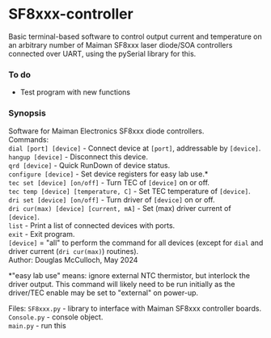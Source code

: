 # SF8xxx-controller
Basic terminal-based software to control output current and temperature on an arbitrary number of Maiman SF8xxx laser diode/SOA controllers connected over UART, using the pySerial library for this.

### To do
- Test program with new functions

### Synopsis
Software for Maiman Electronics SF8xxx diode controllers.\
Commands:\
`dial [port] [device]` - Connect device at `[port]`, addressable by `[device]`.\
`hangup [device]` - Disconnect this device.\
`qrd [device]` - Quick RunDown of device status.\
`configure [device]` - Set device registers for easy lab use.*\
`tec set [device] [on/off]` - Turn TEC of `[device]` on or off.\
`tec temp [device] [temperature, C]` - Set TEC temperature of `[device]`.\
`dri set [device] [on/off]` - Turn driver of `[device]` on or off.\
`dri cur(max) [device] [current, mA]` - Set (max) driver current of `[device]`.\
`list` - Print a list of connected devices with ports.\
`exit` - Exit program.\
`[device]` = "all" to perform the command for all devices (except for `dial` and driver current (`dri cur(max)`) routines).\
Author: Douglas McCulloch, May 2024

*"easy lab use" means: ignore external NTC thermistor, but interlock the driver output. This command will likely need to be run initially as the driver/TEC enable may be set to "external" on power-up.

Files:
`SF8xxx.py` - library to interface with Maiman SF8xxx controller boards.\
`Console.py` - console object.\
`main.py` - run this
